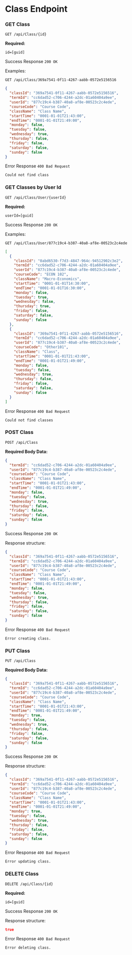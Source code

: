 # Class Endpoint

### GET Class

`GET /api/Class/{id}`

**Required:**

`id=[guid]`

Success Response `200 OK`

Examples:

`GET /api/Class/369a7541-0f11-4267-aabb-0572e5156516`

```json
{
  "classId": "369a7541-0f11-4267-aabb-0572e5156516",
  "termId": "cc6dad52-c706-4244-a2dc-01a60404a9ee",
  "userId": "877c19c4-b387-40a8-af8e-00523c2c4ede",
  "courseCode": "Course Code",
  "className": "Class Name",
  "startTime": "0001-01-01T21:43:00",
  "endTime": "0001-01-01T21:49:00",
  "monday": false,
  "tuesday": false,
  "wednesday": true,
  "thursday": false,
  "friday": false,
  "saturday": false,
  "sunday": false
}
```

Error Response `400 Bad Request`

```
Could not find class
```

### GET Classes by User Id

`GET /api/Class/User/{userId}`

**Required:**

`userId=[guid]`

Success Response `200 OK`

Examples:

`GET /api/Class/User/877c19c4-b387-40a8-af8e-00523c2c4ede`

```json
[
  {
    "classId": "0abd6530-f7d3-4847-964c-94512902c3e2",
    "termId": "cc6dad52-c706-4244-a2dc-01a60404a9ee",
    "userId": "877c19c4-b387-40a8-af8e-00523c2c4ede",
    "courseCode": "ECON 102",
    "className": "Macro-Economics",
    "startTime": "0001-01-01T14:30:00",
    "endTime": "0001-01-01T16:30:00",
    "monday": false,
    "tuesday": true,
    "wednesday": false,
    "thursday": true,
    "friday": false,
    "saturday": false,
    "sunday": false
  },
  {
    "classId": "369a7541-0f11-4267-aabb-0572e5156516",
    "termId": "cc6dad52-c706-4244-a2dc-01a60404a9ee",
    "userId": "877c19c4-b387-40a8-af8e-00523c2c4ede",
    "courseCode": "Other101",
    "className": "Class",
    "startTime": "0001-01-01T21:43:00",
    "endTime": "0001-01-01T21:49:00",
    "monday": false,
    "tuesday": false,
    "wednesday": true,
    "thursday": false,
    "friday": false,
    "saturday": false,
    "sunday": false
  }
]
```

Error Response `400 Bad Request`

```
Could not find classes
```

### POST Class

`POST /api/Class`

**Required Body Data:**

```json
{
  "termId": "cc6dad52-c706-4244-a2dc-01a60404a9ee",
  "userId": "877c19c4-b387-40a8-af8e-00523c2c4ede",
  "courseCode": "Course Code",
  "className": "Class Name",
  "startTime": "0001-01-01T21:43:00",
  "endTime": "0001-01-01T21:49:00",
  "monday": false,
  "tuesday": false,
  "wednesday": true,
  "thursday": false,
  "friday": false,
  "saturday": false,
  "sunday": false
}
```

Success Response `200 OK`

Response structure:

```json
{
  "classId": "369a7541-0f11-4267-aabb-0572e5156516",
  "termId": "cc6dad52-c706-4244-a2dc-01a60404a9ee",
  "userId": "877c19c4-b387-40a8-af8e-00523c2c4ede",
  "courseCode": "Course Code",
  "className": "Class Name",
  "startTime": "0001-01-01T21:43:00",
  "endTime": "0001-01-01T21:49:00",
  "monday": false,
  "tuesday": false,
  "wednesday": true,
  "thursday": false,
  "friday": false,
  "saturday": false,
  "sunday": false
}
```

Error Response `400 Bad Request`

`Error creating class.`

### PUT Class

`PUT /api/Class`

**Required Body Data:**

```json
{
  "classId": "369a7541-0f11-4267-aabb-0572e5156516",
  "termId": "cc6dad52-c706-4244-a2dc-01a60404a9ee",
  "userId": "877c19c4-b387-40a8-af8e-00523c2c4ede",
  "courseCode": "Course Code",
  "className": "Class Name",
  "startTime": "0001-01-01T21:43:00",
  "endTime": "0001-01-01T21:49:00",
  "monday": true,
  "tuesday": false,
  "wednesday": true,
  "thursday": false,
  "friday": false,
  "saturday": false,
  "sunday": false
}
```

Success Response `200 OK`

Response structure:

```json
{
  "classId": "369a7541-0f11-4267-aabb-0572e5156516",
  "termId": "cc6dad52-c706-4244-a2dc-01a60404a9ee",
  "userId": "877c19c4-b387-40a8-af8e-00523c2c4ede",
  "courseCode": "Course Code",
  "className": "Class Name",
  "startTime": "0001-01-01T21:43:00",
  "endTime": "0001-01-01T21:49:00",
  "monday": true,
  "tuesday": false,
  "wednesday": true,
  "thursday": false,
  "friday": false,
  "saturday": false,
  "sunday": false
}
```

Error Response `400 Bad Request`

`Error updating class.`

### DELETE Class

`DELETE /api/Class/{id}`

**Required:**

`id=[guid]`

Success Response `200 OK`

Response structure:

```json
true
```

Error Response `400 Bad Request`

`Error deleting class.`